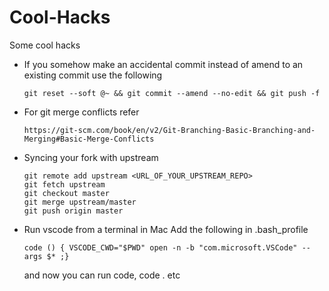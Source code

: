 # Cool-Hacks
Some cool hacks

* If you somehow make an accidental commit instead of amend to an existing commit use the following
    ```
    git reset --soft @~ && git commit --amend --no-edit && git push -f
    ```
* For git merge conflicts refer
    ```
    https://git-scm.com/book/en/v2/Git-Branching-Basic-Branching-and-Merging#Basic-Merge-Conflicts
    ```
* Syncing your fork with upstream
   ```
   git remote add upstream <URL_OF_YOUR_UPSTREAM_REPO>
   git fetch upstream
   git checkout master
   git merge upstream/master
   git push origin master
   ```
* Run vscode from a terminal in Mac
   Add the following in .bash_profile
   ```
   code () { VSCODE_CWD="$PWD" open -n -b "com.microsoft.VSCode" --args $* ;}
   ```
   and now you can run code, code . etc
